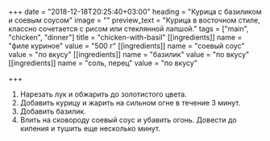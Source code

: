 +++
date = "2018-12-18T20:25:40+03:00"
heading = "Курица с базиликом и соевым соусом"
image = ""
preview_text = "Курица в восточном стиле, классно сочетается с рисом или стеклянной лапшой."
tags = ["main", "chicken", "dinner"]
title = "chicken-with-basil"
[[ingredients]]
name = "филе куриное"
value = "500 г"
[[ingredients]]
name = "соевый соус"
value = "по вкусу"
[[ingredients]]
name = "базилик"
value = "по вкусу"
[[ingredients]]
name = "соль, перец"
value = "по вкусу"

+++
1. Нарезать лук и обжарить до золотистого цвета.
2. Добавить курицу и жарить на сильном огне в течение 3 минут.
3. Добавить базилик.
4. Влить на сковороду соевый соус и убавить огонь. Довести до кипения и тушить еще несколько минут.